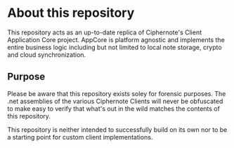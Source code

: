 # About this repository

This repository acts as an up-to-date replica of Ciphernote's Client Application Core project. AppCore is platform agnostic and implements the entire business logic including but not limited to local note storage, crypto and cloud synchronization.

## Purpose

Please be aware that this repository exists soley for forensic purposes. The .net assemblies of the various Ciphernote Clients will never be obfuscated to make easy to verify that what's out in the wild matches the contents of this repository. 

This repository is neither intended to successfully build on its own nor to be a starting point for custom client implementations. 
